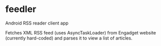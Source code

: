 # feedler
Android RSS reader client app

Fetches XML RSS feed (uses AsyncTaskLoader) from Engadget website (currently hard-coded) and parses it to view a list of articles.
